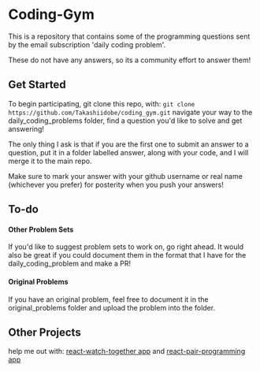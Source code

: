 # Coding-Gym

This is a repository that contains some of the programming questions sent by the
email subscription 'daily coding problem'.

These do not have any answers, so its a community effort to answer them!

## Get Started

To begin participating, git clone this repo, with:
`git clone https://github.com/Takashiidobe/coding_gym.git` navigate your way to
the daily_coding_problems folder, find a question you'd like to solve and get
answering!

The only thing I ask is that if you are the first one to submit an answer to a
question, put it in a folder labelled answer, along with your code, and I will
merge it to the main repo.

Make sure to mark your answer with your github username or real name (whichever
you prefer) for posterity when you push your answers!

## To-do

#### Other Problem Sets

If you'd like to suggest problem sets to work on, go right ahead. It would also
be great if you could document them in the format that I have for the
daily_coding_problem and make a PR!

#### Original Problems

If you have an original problem, feel free to document it in the
original_problems folder and upload the problem into the folder.

## Other Projects

help me out with:
[react-watch-together app](https://github.com/Takashiidobe/react-watch-together)
and
[react-pair-programming app](https://github.com/Takashiidobe/react-pair-programming)
